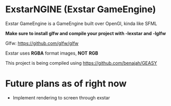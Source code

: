 # ExstarNGINE (Exstar GameEngine)

Exstar GameEngine is a GameEngine built over OpenGl, kinda like SFML

**Make sure to install glfw and compile your project with -lexstar and -lglfw**

Glfw: https://github.com/glfw/glfw

Exstar uses **RGBA** format images, **NOT** **RGB**

This project is being compiled using https://github.com/benajah/GEASY

# Future plans as of right now

- Implement rendering to screen through exstar

